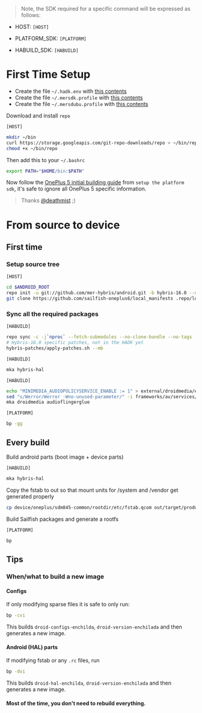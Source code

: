 > Note, the SDK required for a specific command will be expressed as follows:

* HOST: `[HOST]`

* PLATFORM_SDK: `[PLATFORM]`

* HABUILD_SDK: `[HABUILD]`

# First Time Setup

* Create the file `~/.hadk.env` with [this contents](files/.hadk.env)
* Create the file `~/.mersdk.profile` with [this contents](files/.mersdk.profile)
* Create the file `~/.mersdubu.profile` with [this contents](files/.mersdkubu.profile)

Download and install `repo`

`[HOST]`
```sh
mkdir ~/bin
curl https://storage.googleapis.com/git-repo-downloads/repo > ~/bin/repo
chmod +x ~/bin/repo
```

Then add this to your `~/.bashrc`
```sh
export PATH="$HOME/bin:$PATH"
```

Now follow the [OnePlus 5 initial building guide](https://github.com/sailfishos-oneplus5/important/blob/master/INITIAL-BUILDING.md#setup-the-platform-sdk) from `setup the platform sdk`, it's safe to ignore all OnePlus 5 specific information.

> Thanks [@deathmist](https://github.com/JamiKettunen) ;)


# From source to device

## First time

### Setup source tree

`[HOST]`
```sh
cd $ANDROID_ROOT
repo init -u git://github.com/mer-hybris/android.git -b hybris-16.0 --depth 1
git clone https://github.com/sailfish-oneplus6/local_manifests .repo/local_manifests
```

### Sync all the required packages

`[HABUILD]`
```sh
repo sync -c -j`nproc` --fetch-submodules --no-clone-bundle --no-tags
# Hybris-16.0 specific patches, not in the HADK yet
hybris-patches/apply-patches.sh --mb
```

`[HABUILD]`
```sh
mka hybris-hal
```

`[HABUILD]`
```sh
echo "MINIMEDIA_AUDIOPOLICYSERVICE_ENABLE := 1" > external/droidmedia/env.mk
sed "s/Werror/Werror -Wno-unused-parameter/" -i frameworks/av/services/camera/libcameraservice/Android.mk
mka droidmedia audioflingerglue
```

`[PLATFORM]`
```sh
bp -gg
```

## Every build

Build android parts (boot image + device parts)

`[HABUILD]`
```sh
mka hybris-hal
```

Copy the fstab to out so that mount units for /system and /vendor get generated properly

```sh
cp device/oneplus/sdm845-common/rootdir/etc/fstab.qcom out/target/product/enchilada/root/
```

Build Sailfish packages and generate a rootfs

`[PLATFORM]`
```sh
bp
```

## Tips

### When/what to build a new image

#### Configs

If only modifying sparse files it is safe to only run:
```sh
bp -cvi
```
This builds `droid-configs-enchilda`, `droid-version-enchilada` and then generates a new image.

#### Android (HAL) parts

If modifying fstab or any `.rc` files, run
```sh
bp -dvi
```
This builds `droid-hal-enchilda`, `droid-version-enchilada` and then generates a new image.


#### Most of the time, you don't need to rebuild everything.
